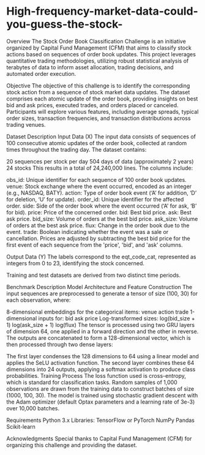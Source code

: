 # High-frequency-market-data-could-you-guess-the-stock-
Overview
The Stock Order Book Classification Challenge is an initiative organized by Capital Fund Management (CFM) that aims to classify stock actions based on sequences of order book updates. This project leverages quantitative trading methodologies, utilizing robust statistical analysis of terabytes of data to inform asset allocation, trading decisions, and automated order execution.

Objective
The objective of this challenge is to identify the corresponding stock action from a sequence of stock market data updates. The dataset comprises each atomic update of the order book, providing insights on best bid and ask prices, executed trades, and orders placed or canceled. Participants will explore various features, including average spreads, typical order sizes, transaction frequencies, and transaction distributions across trading venues.

Dataset Description
Input Data (X)
The input data consists of sequences of 100 consecutive atomic updates of the order book, collected at random times throughout the trading day. The dataset contains:

20 sequences per stock per day
504 days of data (approximately 2 years)
24 stocks
This results in a total of 24,240,000 lines. The columns include:

obs_id: Unique identifier for each sequence of 100 order book updates.
venue: Stock exchange where the event occurred, encoded as an integer (e.g., NASDAQ, BATY).
action: Type of order book event (‘A’ for addition, ‘D’ for deletion, ‘U’ for update).
order_id: Unique identifier for the affected order.
side: Side of the order book where the event occurred (‘A’ for ask, ‘B’ for bid).
price: Price of the concerned order.
bid: Best bid price.
ask: Best ask price.
bid_size: Volume of orders at the best bid price.
ask_size: Volume of orders at the best ask price.
flux: Change in the order book due to the event.
trade: Boolean indicating whether the event was a sale or cancellation.
Prices are adjusted by subtracting the best bid price for the first event of each sequence from the 'price', 'bid', and 'ask' columns.

Output Data (Y)
The labels correspond to the eqt_code_cat, represented as integers from 0 to 23, identifying the stock concerned.

Training and test datasets are derived from two distinct time periods.

Benchmark Description
Model Architecture and Feature Construction
The input sequences are preprocessed to generate a tensor of size (100, 30) for each observation, where:

8-dimensional embeddings for the categorical items:
venue
action
trade
1-dimensional inputs for:
bid
ask
price
Log-transformed sizes:
log(bid_size + 1)
log(ask_size + 1)
log(flux)
The tensor is processed using two GRU layers of dimension 64, one applied in a forward direction and the other in reverse. The outputs are concatenated to form a 128-dimensional vector, which is then processed through two dense layers:

The first layer condenses the 128 dimensions to 64 using a linear model and applies the SeLU activation function.
The second layer combines these 64 dimensions into 24 outputs, applying a softmax activation to produce class probabilities.
Training Process
The loss function used is cross-entropy, which is standard for classification tasks. Random samples of 1,000 observations are drawn from the training data to construct batches of size (1000, 100, 30). The model is trained using stochastic gradient descent with the Adam optimizer (default Optax parameters and a learning rate of 3e-3) over 10,000 batches.

Requirements
Python 3.x
Libraries:
TensorFlow or PyTorch
NumPy
Pandas
Scikit-learn

Acknowledgments
Special thanks to Capital Fund Management (CFM) for organizing this challenge and providing the dataset.
